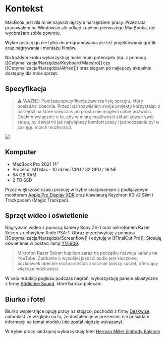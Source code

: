 # Kontekst 
MacBook jest dla mnie najważniejszym narzędziem pracy. Przez lata pracowałem na Windowsie ale odkąd kupiłem pierwszego MacBooka, nie wyobrażam sobie powrotu. 

Wykorzystuję go nie tylko do programowania ale też projektowania grafiki oraz nagrywania i montażu filmów.

Na każdym kroku wykorzystuję maksimum potencjału (np. z pomocą [[Optymalizacja/Narzędzia/Keyboard Maestro]] czy [[Optymalizacja/Narzędzia/Alfred]]) oraz sięgam po najlepszy aktualnie dostępny dla mnie sprzęt.

## Specyfikacja

> ⚠️ WAŻNE: Poniższa specyfikacja zawiera listę sprzętu, który posiadam obecnie. Przez lata rozwijałem swoje projekty korzystając z narzędzi na które wówczas po prostu nie mogłem sobie pozwolić. Dbałem wyłącznie o to, aby w miarę możliwości aktualizować swój setup, by dawał mi jak największy komfort pracy i jednocześnie był w zasięgu moich możliwości.

![](https://space.overment.com/Screen-Shot-2021-11-20-14-00-50/Screen-Shot-2021-11-20-14-00-50.png)

## Komputer
- MacBook Pro 2021 14"
- Procesor M1 Max - 10 rdzeni CPU / 32 GPU / 16 NE
- 64 GB RAM
- 2 TB SSD

Przez większość czasu pracuję w trybie stacjonarnym z podłączonym monitorem [Apple Pro Display XDR](https://www.apple.com/pl/pro-display-xdr/) oraz klawiaturą Keychron K3 v2 Slim i Trackpadem (Magic Trackpad).

## Sprzęt wideo i oświetlenie
Nagrywam wideo z pomocą kamery Sony ZV-1 oraz mikrofonem Razer Seiren z uchwytem Rode PSA-1. Obraz przechwytuję z pomocą [[Optymalizacja/Narzędzia/Screenflow]] i edytuję w [[FinalCut Pro]]. Stosuję oświetlenie w postaci lamp [YN-900](https://yongnuo.com.pl/?p=463).

> Mikrofon Razer Seiren kupiłem zaraz na początku rozwoju kanału na YouTube. Zadbanie o wysokiej jakości audio jest kluczowe, aczkolwiek obecnie można dostać znacznie tańszy sprzęt, oferujący większe możliwości.

W celu redukcji pogłosu podczas nagrań, wykorzystuję panele akustyczne z firmy [Addictive Sound](https://addictivesound.pl/), które bardzo polecam. 

## Biurko i fotel
Biurko wspierające opcję pracy na stojąco, pochodzi z firmy [Deskwise](https://deskwise.pl/), natomiast ze względu na to, że dostałem je w prezencie, nie posiadam informacji na temat modelu (nie został nigdzie wskazany).

W trybie pracy siedzącej wykorzystuję fotel [Herman Miller Embody Balance](https://sklep.k-r.pl/pl/p/Herman-Miller-Embody-Balance-C7/12)